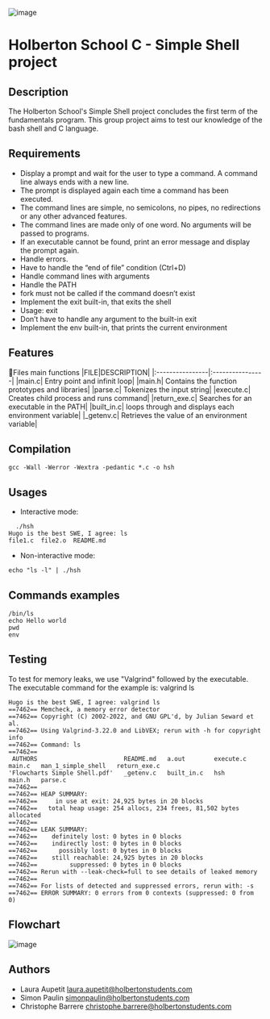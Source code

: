 ![image](https://github.com/user-attachments/assets/d5eb5318-61dc-4dad-9052-90286db1d541)

# Holberton School C - Simple Shell project


## Description

The Holberton School's Simple Shell project concludes the first term of the fundamentals program. This group project aims to test our knowledge of the bash shell and C language.

## Requirements
* Display a prompt and wait for the user to type a command. A command line always ends with a new line.
* The prompt is displayed again each time a command has been executed.
* The command lines are simple, no semicolons, no pipes, no redirections or any other advanced features.
* The command lines are made only of one word. No arguments will be passed to programs.
* If an executable cannot be found, print an error message and display the prompt again.
* Handle errors.
* Have to handle the “end of file” condition (Ctrl+D)
* Handle command lines with arguments
* Handle the PATH
* fork must not be called if the command doesn’t exist
* Implement the exit built-in, that exits the shell
* Usage: exit
* Don’t have to handle any argument to the built-in exit
* Implement the env built-in, that prints the current environment

## Features

📂Files main functions
|FILE|DESCRIPTION|
|:----------------|:----------------|
|main.c| Entry point and infinit loop|
|main.h| Contains the function prototypes and libraries|
|parse.c| Tokenizes the input string|
|execute.c| Creates child process and runs command|
|return_exe.c| Searches for an executable in the PATH|
|built_in.c| loops through and displays each environment variable|
|_getenv.c| Retrieves the value of an environment variable|

## Compilation
```
gcc -Wall -Werror -Wextra -pedantic *.c -o hsh
```
## Usages
* Interactive mode:
```
  ./hsh
Hugo is the best SWE, I agree: ls
file1.c  file2.o  README.md
```
* Non-interactive mode:
```
echo "ls -l" | ./hsh
```
## Commands examples
```
/bin/ls
echo Hello world
pwd
env
```
## Testing
To test for memory leaks, we use "Valgrind" followed by the executable. The executable command for the example is: valgrind ls
```
Hugo is the best SWE, I agree: valgrind ls
==7462== Memcheck, a memory error detector
==7462== Copyright (C) 2002-2022, and GNU GPL'd, by Julian Seward et al.
==7462== Using Valgrind-3.22.0 and LibVEX; rerun with -h for copyright info
==7462== Command: ls
==7462==
 AUTHORS                        README.md   a.out        execute.c   main.c   man_1_simple_shell   return_exe.c
'Flowcharts Simple Shell.pdf'   _getenv.c   built_in.c   hsh         main.h   parse.c
==7462==
==7462== HEAP SUMMARY:
==7462==     in use at exit: 24,925 bytes in 20 blocks
==7462==   total heap usage: 254 allocs, 234 frees, 81,502 bytes allocated
==7462==
==7462== LEAK SUMMARY:
==7462==    definitely lost: 0 bytes in 0 blocks
==7462==    indirectly lost: 0 bytes in 0 blocks
==7462==      possibly lost: 0 bytes in 0 blocks
==7462==    still reachable: 24,925 bytes in 20 blocks
==7462==         suppressed: 0 bytes in 0 blocks
==7462== Rerun with --leak-check=full to see details of leaked memory
==7462==
==7462== For lists of detected and suppressed errors, rerun with: -s
==7462== ERROR SUMMARY: 0 errors from 0 contexts (suppressed: 0 from 0)
```

## Flowchart
![image](https://github.com/user-attachments/assets/ca7cba31-ebaf-4803-ae29-5db6bc8c683a)
## Authors
* Laura Aupetit <laura.aupetit@holbertonstudents.com>
* Simon Paulin <simonpaulin@holbertonstudents.com>
* Christophe Barrere <christophe.barrere@holbertonstudents.com>
